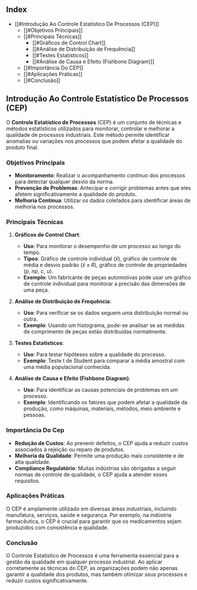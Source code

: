 ## Index

- [[#Introdução Ao Controle Estatístico De Processos (CEP)]]
	- [[#Objetivos Principais]]
	- [[#Principais Técnicas]]
		- [[#Gráficos de Control Chart]]
	    - [[#Análise de Distribuição de Frequência]]
	    - [[#Testes Estatísticos]]
	    - [[#Análise de Causa e Efeito (Fishbone Diagram)]]
	- [[#Importância Do CEP]]
	- [[#Aplicações Práticas]]
	- [[#Conclusão]]

## Introdução Ao Controle Estatístico De Processos (CEP)

O **Controle Estatístico de Processos** (CEP) é um conjunto de técnicas e métodos estatísticos utilizados para monitorar, controlar e melhorar a qualidade de processos industriais. Este método permite identificar anomalias ou variações nos processos que podem afetar a qualidade do produto final.

### Objetivos Principais

- **Monitoramento**: Realizar o acompanhamento contínuo dos processos para detectar qualquer desvio da norma.
- **Prevenção de Problemas**: Antecipar e corrigir problemas antes que eles afetem significativamente a qualidade do produto.
- **Melhoria Contínua**: Utilizar os dados coletados para identificar áreas de melhoria nos processos.

### Principais Técnicas

1. **Gráficos de Control Chart**:
   - **Uso**: Para monitorar o desempenho de um processo ao longo do tempo.
   - **Tipos**: Gráfico de controle individual ($\bar{x}$), gráfico de controle de média e desvio padrão ($\bar{x} \pm R$), gráfico de controle de propriedades ($p$, $np$, $c$, $u$).
   - **Exemplo**: Um fabricante de peças automotivas pode usar um gráfico de controle individual para monitorar a precisão das dimensões de uma peça.

2. **Análise de Distribuição de Frequência**:
   - **Uso**: Para verificar se os dados seguem uma distribuição normal ou outra.
   - **Exemplo**: Usando um histograma, pode-se analisar se as medidas de comprimento de peças estão distribuídas normalmente.

3. **Testes Estatísticos**:
   - **Uso**: Para testar hipóteses sobre a qualidade do processo.
   - **Exemplo**: Teste t de Student para comparar a média amostral com uma média populacional conhecida.

4. **Análise de Causa e Efeito (Fishbone Diagram)**:
   - **Uso**: Para identificar as causas potenciais de problemas em um processo.
   - **Exemplo**: Identificando os fatores que podem afetar a qualidade da produção, como máquinas, materiais, métodos, meio ambiente e pessoas.

### Importância Do Cep

- **Redução de Custos**: Ao prevenir defeitos, o CEP ajuda a reduzir custos associados à rejeição ou reparo de produtos.
- **Melhoria da Qualidade**: Permite uma produção mais consistente e de alta qualidade.
- **Compliance Regulatório**: Muitas indústrias são obrigadas a seguir normas de controle de qualidade, o CEP ajuda a atender esses requisitos.

### Aplicações Práticas

O CEP é amplamente utilizado em diversas áreas industriais, incluindo manufatura, serviços, saúde e segurança. Por exemplo, na indústria farmacêutica, o CEP é crucial para garantir que os medicamentos sejam produzidos com consistência e qualidade.

### Conclusão

O Controle Estatístico de Processos é uma ferramenta essencial para a gestão da qualidade em qualquer processo industrial. Ao aplicar corretamente as técnicas do CEP, as organizações podem não apenas garantir a qualidade dos produtos, mas também otimizar seus processos e reduzir custos significativamente.
